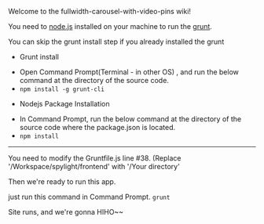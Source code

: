 Welcome to the fullwidth-carousel-with-video-pins wiki!

You need to [node.js](http://nodejs.org/) installed on your machine to run the [grunt](http://gruntjs.com/).

You can skip the grunt install step if you already installed the grunt

- Grunt install
* Open Command Prompt(Terminal - in other OS) , and run the below command at the directory of the source code.
* `npm install -g grunt-cli`

- Nodejs Package Installation
* In Command Prompt, run the below command at the directory of the source code where the package.json is located.
* `npm install`

***

You need to modify the Gruntfile.js line #38. (Replace '/Workspace/spylight/frontend' with '/Your directory'

Then we're ready to run this app.

just run this command in Command Prompt.
`grunt`

Site runs, and we're gonna HIHO~~
